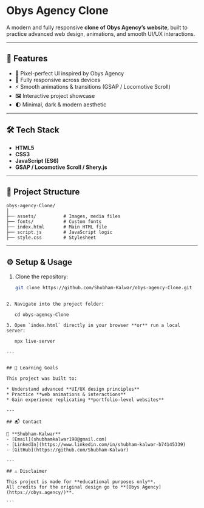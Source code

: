 # Obys Agency Clone

A modern and fully responsive **clone of Obys Agency’s website**, built to practice advanced web design, animations, and smooth UI/UX interactions.

---

## 📌 Features
- 🎨 Pixel-perfect UI inspired by Obys Agency  
- 📱 Fully responsive across devices  
- ⚡ Smooth animations & transitions (GSAP / Locomotive Scroll)  
- 🖼️ Interactive project showcase  
- 🌓 Minimal, dark & modern aesthetic  

---

## 🛠️ Tech Stack
- **HTML5**  
- **CSS3**  
- **JavaScript (ES6)**  
- **GSAP / Locomotive Scroll / Shery.js**  

---

## 📂 Project Structure
```
obys-agency-Clone/
│
├── assets/          # Images, media files
├── fonts/           # Custom fonts
├── index.html       # Main HTML file
├── script.js        # JavaScript logic
├── style.css        # Stylesheet

````

---

## ⚙️ Setup & Usage
1. Clone the repository:
   ```bash
   git clone https://github.com/Shubham-Kalwar/obys-agency-Clone.git
````

2. Navigate into the project folder:

   cd obys-agency-Clone
   
3. Open `index.html` directly in your browser **or** run a local server:

   npx live-server

---


## 🎯 Learning Goals

This project was built to:

* Understand advanced **UI/UX design principles**
* Practice **web animations & interactions**
* Gain experience replicating **portfolio-level websites**

---

## 📬 Contact

👤 **Shubham-Kalwar**
- [Email](shubhamkalwar198@gmail.com)
- [LinkedIn](https://www.linkedin.com/in/shubham-kalwar-b74145339)
- [GitHub](https://github.com/Shubham-Kalwar)

---

## ⚠️ Disclaimer

This project is made for **educational purposes only**.
All credits for the original design go to **[Obys Agency](https://obys.agency/)**.

```

